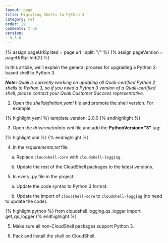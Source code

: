```yaml
---
layout: page
title: Migrating Shells to Python 3
category: ref
order: 29
comments: true
version:
- 9.3.0
---
```


{% assign pageUrlSplited = page.url | split: "/" %}
{% assign pageVersion = pageUrlSplited[2] %}

In this article, we’ll explain the general process for upgrading a Python 2-based shell to Python 3.

_**Note:** Quali is currently working on updating all Quali-certified Python 2 shells to Python 3, so if you need a Python 3 version of a Quali-certified shell, please contact your Quali Customer Success representative._

1) Open the *shelldefinition.yaml* file and promote the shell version. For example: 

{% highlight yaml %}
template_version: 2.0.0
{% endhighlight %}

3) Open the *drivermetadata.xml* file and add the **PythonVersion="3"** tag:

{% highlight xml %}
<Driver Description="Describe the purpose of your CloudShell shell" MainClass="driver.CloudService2Driver" Name="CloudService2Driver" Version="1.0.0" PythonVersion="3">
{% endhighlight %}

4) In the *requirements.txt* file:

&nbsp;&nbsp;&nbsp;&nbsp;&nbsp;a. Replace `cloudshell-core` with `cloudshell-logging`.

&nbsp;&nbsp;&nbsp;&nbsp;&nbsp;b. Update the rest of the CloudShell packages to the latest versions.

5) In every .py file in the project:

&nbsp;&nbsp;&nbsp;&nbsp;&nbsp;a. Update the code syntax to Python 3 format.

&nbsp;&nbsp;&nbsp;&nbsp;&nbsp;b. Update the import of `cloudshell-core` to `cloudshell-logging` (no need to update the code).

{% highlight python %}
from cloudshell.logging.qs_logger import get_qs_logger
{% endhighlight %}

5) Make sure all non-CloudShell packages support Python 3.

6) Pack and install the shell on CloudShell.
